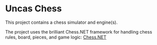 # Uncas Chess

This project contains a chess simulator and engine(s).

The project uses the brilliant Chess.NET framework
for handling chess rules, board, pieces, and game logic:
[Chess.NET](https://github.com/thomas-daniels/Chess.NET/)
